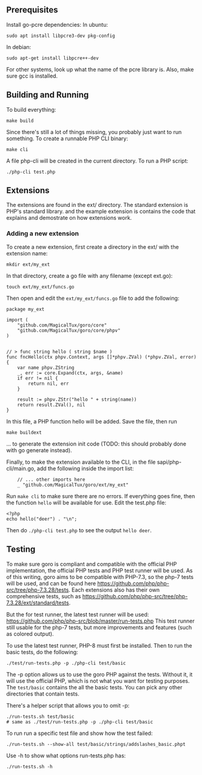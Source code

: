 ## Prerequisites
Install go-pcre dependencies:
In ubuntu:
```
sudo apt install libpcre3-dev pkg-config
```
In debian:
```
sudo apt-get install libpcre++-dev
```
For other systems, look up what the name of the pcre library is.
Also, make sure gcc is installed.

## Building and Running
To build everything:
```
make build
```

Since there's still a lot of things missing, you probably just want
to run something. To create a runnable PHP CLI binary:
```
make cli
```
A file php-cli will be created in the current directory.
To run a PHP script:
```
./php-cli test.php
```

## Extensions
The extensions are found in the ext/ directory.
The standard extension is PHP's standard library.
and the example extension is contains the code
that explains and demostrate on how
extensions work.

### Adding a new extension
To create a new extension, first create a directory in
the ext/ with the extension name:
```
mkdir ext/my_ext
```
In that directory, create a go file with any filename (except ext.go):
```
touch ext/my_ext/funcs.go
```

Then open and edit the `ext/my_ext/funcs.go` file to add the following:
```
package my_ext

import (
	"github.com/MagicalTux/goro/core"
	"github.com/MagicalTux/goro/core/phpv"
)


// > func string hello ( string $name )
func fncHello(ctx phpv.Context, args []*phpv.ZVal) (*phpv.ZVal, error) {
	var name phpv.ZString
	_, err := core.Expand(ctx, args, &name)
	if err != nil {
		return nil, err
	}

	result := phpv.ZStr("hello " + string(name))
	return result.ZVal(), nil
}
```
In this file, a PHP function hello will be added.
Save the file, then run
```
make buildext
```
... to generate the extension init code (TODO: this should probably done with go generate instead).

Finally, to make the extension available to the CLI, in the file sapi/php-cli/main.go,
add the following inside the import list:
```
    // ... other imports here
	_ "github.com/MagicalTux/goro/ext/my_ext"
```

Run `make cli` to make sure there are no errors.
If everything goes fine, then the function `hello` will be available for use.
Edit the test.php file:
```
<?php
echo hello("deer") . "\n";
```
Then do `./php-cli test.php` to see the output `hello deer`.


## Testing
To make sure goro is compliant and compatible with the official PHP implementation,
the official PHP tests and PHP test runner will be used. As of this writing,
goro aims to be compatible with PHP-7.3, so the php-7 tests will be used,
and can be found here https://github.com/php/php-src/tree/php-7.3.28/tests.
Each extensions also has their own comprehensive tests, such as
https://github.com/php/php-src/tree/php-7.3.28/ext/standard/tests.

But the for test runner, the latest test runner will be used:
https://github.com/php/php-src/blob/master/run-tests.php
This test runner still usable for the php-7 tests, but
more improvements and features (such as colored output).

To use the latest test runner, PHP-8 must first be installed.
Then to run the basic tests, do the following:
```
./test/run-tests.php -p ./php-cli test/basic
```
The -p option allows us to use the goro PHP against the tests. Without it,
it will use the official PHP, which is not what you want for testing purposes.
The `test/basic` contains the all the basic tests. You can pick any other
directories that contain tests.

There's a helper script that allows you to omit -p:
```
./run-tests.sh test/basic
# same as ./test/run-tests.php -p ./php-cli test/basic
```

To run run a specific test file and show how the test failed:
```
./run-tests.sh --show-all test/basic/strings/addslashes_basic.phpt
```

Use -h to show what options run-tests.php has:
```
./run-tests.sh -h
```
